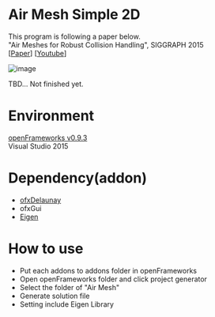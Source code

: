 # Air Mesh Simple 2D
This program is following a paper below.   
"Air Meshes for Robust Collision Handling", SIGGRAPH 2015  
[[Paper](http://matthias-mueller-fischer.ch/publications/airMeshesPreprint.pdf "Paper")] [[Youtube](https://youtu.be/dIIYP8e2tKo "Youtube")]

![image](https://github.com/iwanao731/AirMesh/blob/master/bin/data/airmesh.png "Air Mesh")

TBD...
Not finished yet.

# Environment
[openFrameworks v0.9.3](https://github.com/obviousjim/ofxDelaunay "")    
Visual Studio 2015

# Dependency(addon)
+ [ofxDelaunay]()
+ ofxGui
+ [Eigen](http://eigen.tuxfamily.org/index.php?title=Main_Page "")  

# How to use
+ Put each addons to addons folder in openFrameworks
+ Open openFrameworks folder and click project generator
+ Select the folder of "Air Mesh"
+ Generate solution file
+ Setting include Eigen Library
